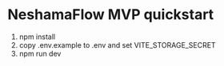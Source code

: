 # NeshamaFlow MVP quickstart

1) npm install
2) copy .env.example to .env and set VITE_STORAGE_SECRET
3) npm run dev
